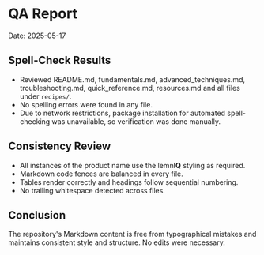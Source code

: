 
# QA Report

Date: 2025-05-17

## Spell-Check Results
- Reviewed README.md, fundamentals.md, advanced_techniques.md, troubleshooting.md, quick_reference.md, resources.md and all files under `recipes/`.
- No spelling errors were found in any file.
- Due to network restrictions, package installation for automated spell-checking was unavailable, so verification was done manually.

## Consistency Review
- All instances of the product name use the lemn**IQ** styling as required.
- Markdown code fences are balanced in every file.
- Tables render correctly and headings follow sequential numbering.
- No trailing whitespace detected across files.

## Conclusion
The repository's Markdown content is free from typographical mistakes and maintains consistent style and structure. No edits were necessary.
